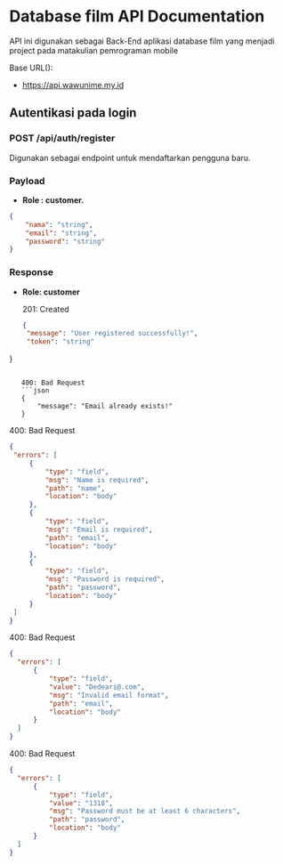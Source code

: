 # Database film API Documentation

API ini digunakan sebagai Back-End aplikasi database film yang menjadi project pada matakulian pemrograman mobile

Base URL():
- https://api.wawunime.my.id

## Autentikasi pada login

### POST /api/auth/register

Digunakan sebagai endpoint untuk mendaftarkan pengguna baru.

### Payload
- **Role : customer.**

```json
{
    "nama": "string",
    "email": "string",
    "password": "string"
}
```

### Response
- **Role: customer**
   
   201: Created
   ```json
   {
    "message": "User registered successfully!",
    "token": "string"
}
```
   
   400: Bad Request
   ```json
   {
       "message": "Email already exists!"
   }
```
   
   400: Bad Request
   ```json
   {
    "errors": [
        {
            "type": "field",
            "msg": "Name is required",
            "path": "name",
            "location": "body"
        },
        {
            "type": "field",
            "msg": "Email is required",
            "path": "email",
            "location": "body"
        },
        {
            "type": "field",
            "msg": "Password is required",
            "path": "password",
            "location": "body"
        }
    ]
   }
   ```

  400: Bad Request
  ```json
  {
    "errors": [
        {
            "type": "field",
            "value": "Dedeari@.com",
            "msg": "Invalid email format",
            "path": "email",
            "location": "body"
        }
    ]
}
```

  400: Bad Request
  ```json
{
    "errors": [
        {
            "type": "field",
            "value": "1318",
            "msg": "Password must be at least 6 characters",
            "path": "password",
            "location": "body"
        }
    ]
}
```
